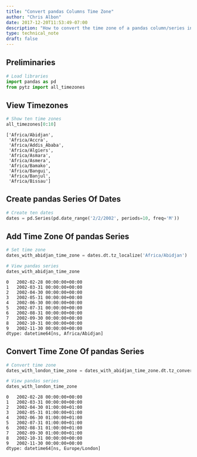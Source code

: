 ```yaml
---
title: "Convert pandas Columns Time Zone"
author: "Chris Albon"
date: 2017-12-20T11:53:49-07:00
description: "How to convert the time zone of a pandas column/series in Python."
type: technical_note
draft: false
---
```

## Preliminaries


```python
# Load libraries
import pandas as pd
from pytz import all_timezones
```

## View Timezones


```python
# Show ten time zones
all_timezones[0:10]
```




    ['Africa/Abidjan',
     'Africa/Accra',
     'Africa/Addis_Ababa',
     'Africa/Algiers',
     'Africa/Asmara',
     'Africa/Asmera',
     'Africa/Bamako',
     'Africa/Bangui',
     'Africa/Banjul',
     'Africa/Bissau']



## Create pandas Series Of Dates


```python
# Create ten dates
dates = pd.Series(pd.date_range('2/2/2002', periods=10, freq='M'))
```

## Add Time Zone Of pandas Series


```python
# Set time zone
dates_with_abidjan_time_zone = dates.dt.tz_localize('Africa/Abidjan')

# View pandas series
dates_with_abidjan_time_zone
```




    0   2002-02-28 00:00:00+00:00
    1   2002-03-31 00:00:00+00:00
    2   2002-04-30 00:00:00+00:00
    3   2002-05-31 00:00:00+00:00
    4   2002-06-30 00:00:00+00:00
    5   2002-07-31 00:00:00+00:00
    6   2002-08-31 00:00:00+00:00
    7   2002-09-30 00:00:00+00:00
    8   2002-10-31 00:00:00+00:00
    9   2002-11-30 00:00:00+00:00
    dtype: datetime64[ns, Africa/Abidjan]



## Convert Time Zone Of pandas Series


```python
# Convert time zone
dates_with_london_time_zone = dates_with_abidjan_time_zone.dt.tz_convert('Europe/London')

# View pandas series
dates_with_london_time_zone
```




    0   2002-02-28 00:00:00+00:00
    1   2002-03-31 00:00:00+00:00
    2   2002-04-30 01:00:00+01:00
    3   2002-05-31 01:00:00+01:00
    4   2002-06-30 01:00:00+01:00
    5   2002-07-31 01:00:00+01:00
    6   2002-08-31 01:00:00+01:00
    7   2002-09-30 01:00:00+01:00
    8   2002-10-31 00:00:00+00:00
    9   2002-11-30 00:00:00+00:00
    dtype: datetime64[ns, Europe/London]


